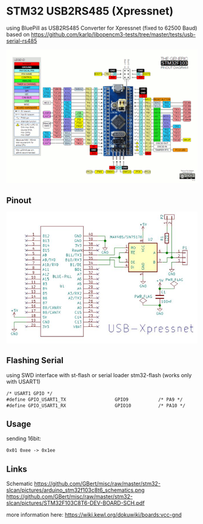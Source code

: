 STM32 USB2RS485 (Xpressnet)
===============

using BluePill as USB2RS485 Converter for Xpressnet (fixed to 62500 Baud)
based on https://github.com/karlp/libopencm3-tests/tree/master/tests/usb-serial-rs485

![STM32F103C8T6 microcontroller development board](https://github.com/GBert/misc/raw/master/stm32-slcan/pictures/stm32f103c8t6_dev_pinout.gif)

Pinout
------
![USB Xpressnet Adapter](https://github.com/GBert/misc/raw/master/RS485/stm32/pictures/usb2xn_sch.jpg)

Flashing Serial
---------------
using SWD interface with st-flash or serial loader stm32-flash (works only with USART1)

```
/* USART1 GPIO */
#define GPIO_USART1_TX                  GPIO9           /* PA9 */
#define GPIO_USART1_RX                  GPIO10          /* PA10 */
```

Usage
-----
sending 16bit:
```
0x01 0xee -> 0x1ee
```

Links
-----
Schematic https://github.com/GBert/misc/raw/master/stm32-slcan/pictures/arduino_stm32f103c8t6_schematics.png
https://github.com/GBert/misc/raw/master/stm32-slcan/pictures/STM32F103C8T6-DEV-BOARD-SCH.pdf

more information here: https://wiki.kewl.org/dokuwiki/boards:vcc-gnd

